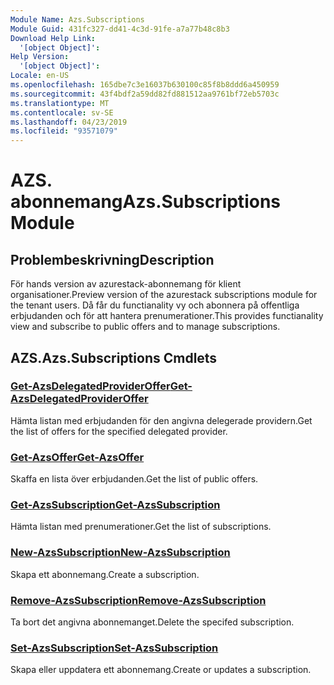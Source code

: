 ```yaml
---
Module Name: Azs.Subscriptions
Module Guid: 431fc327-dd41-4c3d-91fe-a7a77b48c8b3
Download Help Link:
  '[object Object]': 
Help Version:
  '[object Object]': 
Locale: en-US
ms.openlocfilehash: 165dbe7c3e16037b630100c85f8b8ddd6a450959
ms.sourcegitcommit: 43f4bdf2a59dd82fd881512aa9761bf72eb5703c
ms.translationtype: MT
ms.contentlocale: sv-SE
ms.lasthandoff: 04/23/2019
ms.locfileid: "93571079"
---
```

# <span data-ttu-id="21d69-101">AZS. abonnemang</span><span class="sxs-lookup"><span data-stu-id="21d69-101">Azs.Subscriptions Module</span></span>
## <span data-ttu-id="21d69-102">Problembeskrivning</span><span class="sxs-lookup"><span data-stu-id="21d69-102">Description</span></span>
<span data-ttu-id="21d69-103">För hands version av azurestack-abonnemang för klient organisationer.</span><span class="sxs-lookup"><span data-stu-id="21d69-103">Preview version of the azurestack subscriptions module for the tenant users.</span></span> <span data-ttu-id="21d69-104">Då får du functianality vy och abonnera på offentliga erbjudanden och för att hantera prenumerationer.</span><span class="sxs-lookup"><span data-stu-id="21d69-104">This provides functianality view and subscribe to public offers and to manage subscriptions.</span></span>

## <span data-ttu-id="21d69-105">AZS.</span><span class="sxs-lookup"><span data-stu-id="21d69-105">Azs.Subscriptions Cmdlets</span></span>
### [<span data-ttu-id="21d69-106">Get-AzsDelegatedProviderOffer</span><span class="sxs-lookup"><span data-stu-id="21d69-106">Get-AzsDelegatedProviderOffer</span></span>](Get-AzsDelegatedProviderOffer.md)
<span data-ttu-id="21d69-107">Hämta listan med erbjudanden för den angivna delegerade providern.</span><span class="sxs-lookup"><span data-stu-id="21d69-107">Get the list of offers for the specified delegated provider.</span></span>

### [<span data-ttu-id="21d69-108">Get-AzsOffer</span><span class="sxs-lookup"><span data-stu-id="21d69-108">Get-AzsOffer</span></span>](Get-AzsOffer.md)
<span data-ttu-id="21d69-109">Skaffa en lista över erbjudanden.</span><span class="sxs-lookup"><span data-stu-id="21d69-109">Get the list of public offers.</span></span>

### [<span data-ttu-id="21d69-110">Get-AzsSubscription</span><span class="sxs-lookup"><span data-stu-id="21d69-110">Get-AzsSubscription</span></span>](Get-AzsSubscription.md)
<span data-ttu-id="21d69-111">Hämta listan med prenumerationer.</span><span class="sxs-lookup"><span data-stu-id="21d69-111">Get the list of subscriptions.</span></span>

### [<span data-ttu-id="21d69-112">New-AzsSubscription</span><span class="sxs-lookup"><span data-stu-id="21d69-112">New-AzsSubscription</span></span>](New-AzsSubscription.md)
<span data-ttu-id="21d69-113">Skapa ett abonnemang.</span><span class="sxs-lookup"><span data-stu-id="21d69-113">Create a subscription.</span></span>

### [<span data-ttu-id="21d69-114">Remove-AzsSubscription</span><span class="sxs-lookup"><span data-stu-id="21d69-114">Remove-AzsSubscription</span></span>](Remove-AzsSubscription.md)
<span data-ttu-id="21d69-115">Ta bort det angivna abonnemanget.</span><span class="sxs-lookup"><span data-stu-id="21d69-115">Delete the specifed subscription.</span></span>

### [<span data-ttu-id="21d69-116">Set-AzsSubscription</span><span class="sxs-lookup"><span data-stu-id="21d69-116">Set-AzsSubscription</span></span>](Set-AzsSubscription.md)
<span data-ttu-id="21d69-117">Skapa eller uppdatera ett abonnemang.</span><span class="sxs-lookup"><span data-stu-id="21d69-117">Create or updates a subscription.</span></span>

